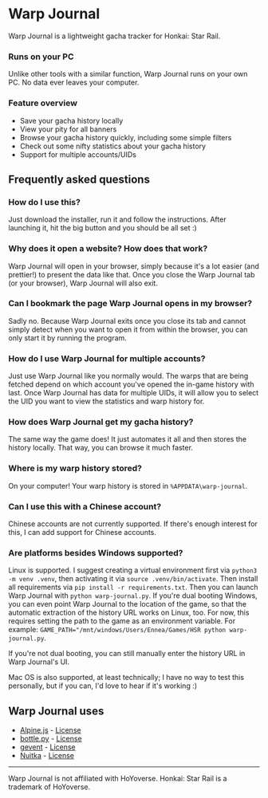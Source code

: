 # Warp Journal

Warp Journal is a lightweight gacha tracker for Honkai: Star Rail.

### Runs on your PC

Unlike other tools with a similar function, Warp Journal runs on your own PC. No data ever leaves your computer.

### Feature overview

- Save your gacha history locally
- View your pity for all banners
- Browse your gacha history quickly, including some simple filters
- Check out some nifty statistics about your gacha history
- Support for multiple accounts/UIDs

## Frequently asked questions

### How do I use this?

Just download the installer, run it and follow the instructions. After launching it, hit the big button and you should be all set :)

### Why does it open a website? How does that work?

Warp Journal will open in your browser, simply because it's a lot easier (and prettier!) to present the data like that. Once you close the Warp Journal tab (or your browser), Warp Journal will also exit.

### Can I bookmark the page Warp Journal opens in my browser?

Sadly no. Because Warp Journal exits once you close its tab and cannot simply detect when you want to open it from within the browser, you can only start it by running the program.

### How do I use Warp Journal for multiple accounts?

Just use Warp Journal like you normally would. The warps that are being fetched depend on which account you've opened the in-game history with last. Once Warp Journal has data for multiple UIDs, it will allow you to select the UID you want to view the statistics and warp history for.

### How does Warp Journal get my gacha history?

The same way the game does! It just automates it all and then stores the history locally. That way, you can browse it much faster.

### Where is my warp history stored?

On your computer! Your warp history is stored in `%APPDATA\warp-journal`.

### Can I use this with a Chinese account?

Chinese accounts are not currently supported. If there's enough interest for this, I can add support for Chinese accounts.

### Are platforms besides Windows supported?

Linux is supported. I suggest creating a virtual environment first via `python3 -m venv .venv`, then activating it via `source .venv/bin/activate`. Then install all requirements via `pip install -r requirements.txt`. Then you can launch Warp Journal with `python warp-journal.py`. If you're dual booting Windows, you can even point Warp Journal to the location of the game, so that the automatic extraction of the history URL works on Linux, too. For now, this requires setting the path to the game as an environment variable. For example: `GAME_PATH="/mnt/windows/Users/Ennea/Games/HSR python warp-journal.py`.

If you're not dual booting, you can still manually enter the history URL in Warp Journal's UI.

Mac OS is also supported, at least technically; I have no way to test this personally, but if you can, I'd love to hear if it's working :)

## Warp Journal uses

- [Alpine.js](https://github.com/alpinejs/alpine) - [License](3rd-party-licenses/LICENSE_alpinejs)
- [bottle.py](https://github.com/bottlepy/bottle) - [License](3rd-party-licenses/LICENSE_bottlepy)
- [gevent](https://github.com/gevent/gevent) - [License](3rd-party-licenses/LICENSE_gevent)
- [Nuitka](https://github.com/Nuitka/Nuitka) - [License](3rd-party-licenses/LICENSE_Nuitka)

---
Warp Journal is not affiliated with HoYoverse. Honkai: Star Rail is a trademark of HoYoverse.
